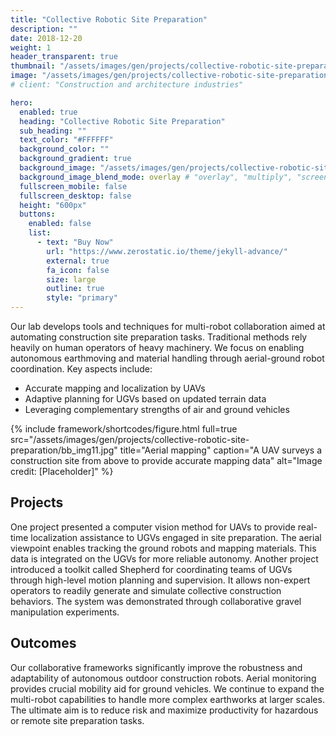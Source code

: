 ```yaml
---
title: "Collective Robotic Site Preparation"
description: ""
date: 2018-12-20
weight: 1
header_transparent: true
thumbnail: "/assets/images/gen/projects/collective-robotic-site-preparation/img18.jpg"
image: "/assets/images/gen/projects/collective-robotic-site-preparation/img18.jpg"
# client: "Construction and architecture industries"

hero:
  enabled: true
  heading: "Collective Robotic Site Preparation"
  sub_heading: ""
  text_color: "#FFFFFF"
  background_color: ""
  background_gradient: true
  background_image: "/assets/images/gen/projects/collective-robotic-site-preparation/img18.jpg"
  background_image_blend_mode: overlay # "overlay", "multiply", "screen"
  fullscreen_mobile: false
  fullscreen_desktop: false
  height: "600px"
  buttons:
    enabled: false
    list:
      - text: "Buy Now"
        url: "https://www.zerostatic.io/theme/jekyll-advance/"
        external: true
        fa_icon: false
        size: large
        outline: true
        style: "primary"
---
```


Our lab develops tools and techniques for multi-robot collaboration aimed at automating construction site preparation tasks. Traditional methods rely heavily on human operators of heavy machinery.
We focus on enabling autonomous earthmoving and material handling through aerial-ground robot coordination. Key aspects include:
- Accurate mapping and localization by UAVs
- Adaptive planning for UGVs based on updated terrain data
- Leveraging complementary strengths of air and ground vehicles

{% include framework/shortcodes/figure.html full=true src="/assets/images/gen/projects/collective-robotic-site-preparation/bb_img11.jpg" title="Aerial mapping" caption="A UAV surveys a construction site from above to provide accurate mapping data" alt="Image credit: [Placeholder]" %}

<!-- {% include framework/shortcodes/figure.html full=true src="/assets/images/project1-img2.jpg" title="Multi-robot simulation" caption="The workflows allow coordinating teams of mobile ground robots for tasks like gravel manipulation" alt="Image credit: [Placeholder]" %}

{% include framework/shortcodes/figure.html full=true src="/assets/images/project1-img3.jpg" title="On-site experiments" caption="The collaborative approach is validated through real-world trials of UAV-UGV localization and material handling" alt="Image credit: [Placeholder]" %} -->

## Projects
One project presented a computer vision method for UAVs to provide real-time localization assistance to UGVs engaged in site preparation. The aerial viewpoint enables tracking the ground robots and mapping materials. This data is integrated on the UGVs for more reliable autonomy.
Another project introduced a toolkit called Shepherd for coordinating teams of UGVs through high-level motion planning and supervision. It allows non-expert operators to readily generate and simulate collective construction behaviors. The system was demonstrated through collaborative gravel manipulation experiments.

## Outcomes
Our collaborative frameworks significantly improve the robustness and adaptability of autonomous outdoor construction robots. Aerial monitoring provides crucial mobility aid for ground vehicles.
We continue to expand the multi-robot capabilities to handle more complex earthworks at larger scales. The ultimate aim is to reduce risk and maximize productivity for hazardous or remote site preparation tasks.

